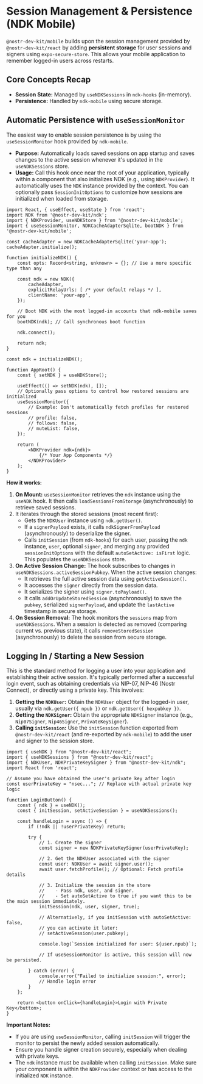 # Session Management & Persistence (NDK Mobile)

`@nostr-dev-kit/mobile` builds upon the session management provided by `@nostr-dev-kit/react` by adding **persistent storage** for user sessions and signers using `expo-secure-store`. This allows your mobile application to remember logged-in users across restarts.

## Core Concepts Recap

*   **Session State:** Managed by `useNDKSessions` in `ndk-hooks` (in-memory).
*   **Persistence:** Handled by `ndk-mobile` using secure storage.

## Automatic Persistence with `useSessionMonitor`

The easiest way to enable session persistence is by using the `useSessionMonitor` hook provided by `ndk-mobile`.

*   **Purpose:** Automatically loads saved sessions on app startup and saves changes to the active session whenever it's updated in the `useNDKSessions` store.
*   **Usage:** Call this hook once near the root of your application, typically within a component that also initializes NDK (e.g., using `NDKProvider`). It automatically uses the `NDK` instance provided by the context. You can optionally pass `SessionInitOptions` to customize how sessions are initialized when loaded from storage.

```tsx
import React, { useEffect, useState } from 'react';
import NDK from '@nostr-dev-kit/ndk';
import { NDKProvider, useNDKStore } from '@nostr-dev-kit/mobile';
import { useSessionMonitor, NDKCacheAdapterSqlite, bootNDK } from '@nostr-dev-kit/mobile';

const cacheAdapter = new NDKCacheAdapterSqlite('your-app');
cacheAdapter.initialize();

function initializeNDK() {
    const opts: Record<string, unknown> = {}; // Use a more specific type than any

    const ndk = new NDK({
        cacheAdapter,
        explicitRelayUrls: [ /* your default relays */ ],
        clientName: 'your-app',
    });

    // Boot NDK with the most logged-in accounts that ndk-mobile saves for you
    bootNDK(ndk); // Call synchronous boot function

    ndk.connect();

    return ndk;
}

const ndk = initializeNDK();

function AppRoot() {
    const { setNDK } = useNDKStore();

    useEffect(() => setNDK(ndk), []);
    // Optionally pass options to control how restored sessions are initialized
    useSessionMonitor({
        // Example: Don't automatically fetch profiles for restored sessions
        // profile: false,
        // follows: false,
        // muteList: false,
    });

    return (
        <NDKProvider ndk={ndk}>
            {/* Your App Components */}
        </NDKProvider>
    );
}
```

**How it works:**

1.  **On Mount:** `useSessionMonitor` retrieves the `ndk` instance using the `useNDK` hook. It then calls `loadSessionsFromStorage` (asynchronously) to retrieve saved sessions.
2.  It iterates through the stored sessions (most recent first):
    *   Gets the `NDKUser` instance using `ndk.getUser()`.
    *   If a `signerPayload` exists, it calls `ndkSignerFromPayload` (asynchronously) to deserialize the signer.
    *   Calls `initSession` (from `ndk-hooks`) for each user, passing the `ndk` instance, `user`, optional `signer`, and merging any provided `sessionInitOptions` with the default `autoSetActive: isFirst` logic. This populates the `useNDKSessions` store.
3.  **On Active Session Change:** The hook subscribes to changes in `useNDKSessions.activeSessionPubkey`. When the active session changes:
    *   It retrieves the full active session data using `getActiveSession()`.
    *   It accesses the `signer` directly from the session data.
    *   It serializes the signer using `signer.toPayload()`.
    *   It calls `addOrUpdateStoredSession` (asynchronously) to save the `pubkey`, serialized `signerPayload`, and update the `lastActive` timestamp in secure storage.
4.  **On Session Removal:** The hook monitors the `sessions` map from `useNDKSessions`. When a session is detected as removed (comparing current vs. previous state), it calls `removeStoredSession` (asynchronously) to delete the session from secure storage.


## Logging In / Starting a New Session

This is the standard method for logging a user into your application and establishing their active session. It's typically performed after a successful login event, such as obtaining credentials via NIP-07, NIP-46 (Nostr Connect), or directly using a private key.
This involves:

1.  **Getting the `NDKUser`:** Obtain the `NDKUser` object for the logged-in user, usually via `ndk.getUser({ npub })` or `ndk.getUser({ hexpubkey })`.
2.  **Getting the `NDKSigner`:** Obtain the appropriate `NDKSigner` instance (e.g., `Nip07Signer`, `Nip46Signer`, `PrivateKeySigner`).
3.  **Calling `initSession`:** Use the `initSession` function exported from `@nostr-dev-kit/react` (and re-exported by `ndk-mobile`) to add the user and signer to the session store.

```tsx
import { useNDK } from "@nostr-dev-kit/react";
import { useNDKSessions } from "@nostr-dev-kit/react";
import { NDKUser, NDKPrivateKeySigner } from "@nostr-dev-kit/ndk";
import React from 'react';

// Assume you have obtained the user's private key after login
const userPrivateKey = "nsec..."; // Replace with actual private key logic

function LoginButton() {
    const { ndk } = useNDK();
    const { initSession, setActiveSession } = useNDKSessions();

    const handleLogin = async () => {
        if (!ndk || !userPrivateKey) return;

        try {
            // 1. Create the signer
            const signer = new NDKPrivateKeySigner(userPrivateKey);

            // 2. Get the NDKUser associated with the signer
            const user: NDKUser = await signer.user();
            await user.fetchProfile(); // Optional: Fetch profile details

            // 3. Initialize the session in the store
            //    - Pass ndk, user, and signer.
            //    - Set autoSetActive to true if you want this to be the main session immediately.
            initSession(ndk, user, signer, true);

            // Alternatively, if you initSession with autoSetActive: false,
            // you can activate it later:
            // setActiveSession(user.pubkey);

            console.log(`Session initialized for user: ${user.npub}`);

            // If useSessionMonitor is active, this session will now be persisted.

        } catch (error) {
            console.error("Failed to initialize session:", error);
            // Handle login error
        }
    };

    return <button onClick={handleLogin}>Login with Private Key</button>;
}
```

**Important Notes:**

*   If you are using `useSessionMonitor`, calling `initSession` will trigger the monitor to persist the newly added session automatically.
*   Ensure you handle signer creation securely, especially when dealing with private keys.
*   The `ndk` instance must be available when calling `initSession`. Make sure your component is within the `NDKProvider` context or has access to the initialized `NDK` instance.
